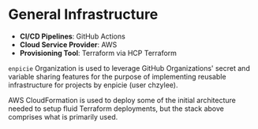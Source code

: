 # General Infrastructure

- **CI/CD Pipelines**: GitHub Actions
- **Cloud Service Provider**: AWS
- **Provisioning Tool**: Terraform via HCP Terraform

`enpicie` Organization is used to leverage GitHub Organizations' secret and variable sharing features for the purpose of implementing reusable infrastructure for projects by enpicie (user chzylee).

AWS CloudFormation is used to deploy some of the initial architecture needed to setup fluid Terraform deployments, but the stack above comprises what is primarily used.
